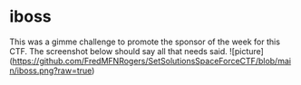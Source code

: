 # iboss
This was a gimme challenge to promote the sponsor of the week for this CTF. The screenshot below should say all that needs said.
![picture] (https://github.com/FredMFNRogers/SetSolutionsSpaceForceCTF/blob/main/iboss.png?raw=true)
